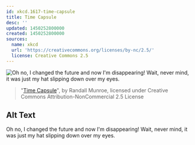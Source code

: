 ```yaml
---
id: xkcd.1617-time-capsule
title: Time Capsule
desc: ''
updated: 1450252800000
created: 1450252800000
sources:
  name: xkcd
  url: 'https://creativecommons.org/licenses/by-nc/2.5/'
  license: Creative Commons 2.5
---
```

![Oh no, I changed the future and now I'm disappearing! Wait, never mind, it was just my hat slipping down over my eyes.](https://imgs.xkcd.com/comics/time_capsule.png)
> "[Time Capsule](https://xkcd.com/1617/)", by Randall Munroe, licensed under Creative Commons Attribution-NonCommercial 2.5 License

## Alt Text
Oh no, I changed the future and now I'm disappearing! Wait, never mind, it was just my hat slipping down over my eyes.
